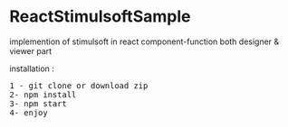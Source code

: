 # ReactStimulsoftSample
implemention of stimulsoft in react component-function both designer &amp; viewer part

installation :
<pre>
1 - git clone or download zip
2- npm install 
3- npm start 
4- enjoy
</pre>
